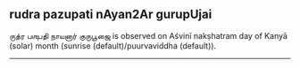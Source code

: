 ## rudra pazupati nAyan2Ar gurupUjai
ருத்ர பஶுபதி நாயனார் குருபூஜை is observed on Aśvinī nakṣhatram day of Kanyā (solar) month (sunrise (default)/puurvaviddha (default)).



---
